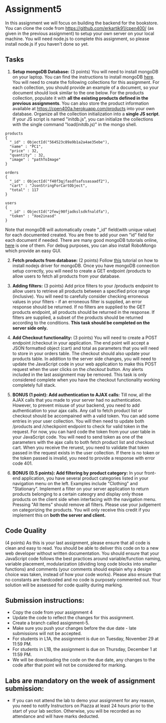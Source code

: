 # Assignment5

In this assignment we will focus on building the backend for the bookstore. You can clone the code from https://github.com/erkartik91/cpen400/ (as given in the previous assignment) to setup your own server on your local machine.
You will need node.js to complete this assignment, so please install node.js if you haven't done so yet. 

## Tasks
1. **Setup mongoDB Database:** (3 points) You will need to install mongoDB on your laptop. You can find the instructions to install mongoDB [here](https://docs.mongodb.org/manual/installation/). You will need to create the following collections for this assignment. For each collection, you should provide an example of a document, so your document should look similar to the one below. For the products collection, populate it with **all the existing products defined in the previous assignments**. You can also store the product information available at https://cpen400a.herokuapp.com/products into your own database. Organize all the collection initialization into a **single JS script**. If your JS script is named "initdb.js", you can initialize the collections with the single command "load(initdb.js)" in the mongo shell.
  ```
  products
  {
    "_id" : ObjectId("564523c89a9b1a2a4ae35ebe"),
    "name" : "PC1",
    "price" : 32,
    "quantity" : 32,
    "image" : "pathToImage"
  }
  
  orders
  {
    "_id" : ObjectId("f40f3qjfasdfsafssasaadf2"),
    "cart" : "JsonStringForCartObject",
    "total" : 117
  }
  
  users
  {
    "_id" : ObjectId("2fewj90fjadkslsdkfnaldfa"),
    "token" : "Xoe2inasd"
  }
  
  ```
  
  Note that mongoDB will automatically create "_id" field(with unique value) for each documented created. You are free to add your own "id" field for each document if needed. There are many good mongoDB tutorials online, [here](https://docs.mongodb.org/manual/core/crud-introduction/) is one of them. For debug purposes, you can also install RoboMongo which provide an easy GUI.

2. **Fetch products from database:** (2 points) Follow [this](https://docs.mongodb.org/ecosystem/drivers/node-js/) tutorial on how to install nodejs driver for mongoDB. Once you have mongoDB connection setup correctly, you will need to create a GET endpoint /products to allow users to fetch all products from your database.

3. **Adding filters:** (3 points) Add price filters to your /products endpoint to allow users to retrieve all products between a specified price range (inclusive). You will need to carefully consider checking erroneous values in your filters - if an erroneous filter is supplied, an error response should be returned. If no filters are supplied to the GET products endpoint, all products should be returned in the response. If filters are supplied, a subset of the products should be returned according to the conditions. **This task should be completed on the server side only.** 

4. **Add Checkout functionality:** (3 points) You will need to create a POST endpoint /checkout in your application. The end point will accept a JSON formatted object (cart) and total as parameters that you will need to store in your orders table. The checkout should also update your products table. In addition to the server side changes, you will need to update the JavaScript code in your web application to make this POST request when the user clicks on the *checkout* button. Any alerts included in the last assignment may be removed. This task is only considered complete when you have the checkout functionality working completely full stack.

5. **BONUS (1 point): Add authentication to AJAX calls:** Till now, all the AJAX calls that you made to your server had no authentication. However, to prevent misuse of your backend, you need to add authentication to your ajax calls. Any call to fetch product list or checkout should be accompained with a valid token. You can add some entries in your user collection. You will then need to update both /products and /checkpoint endpoint to check for valid token in the request. For now, you can hard code the token from your user table in your JavaScript code. You will need to send token as one of the parameters with the ajax calls to both fetch product list and checkout cart. When you receive the reruest, you need to validate that token passed in the request exists in the user collection. If there is no token or the token passed is invalid, you need to provide a response with error code 401.

6. **BONUS (0.5 points): Add filtering by product category:** In your front-end application, you have several product categories listed in your navigation menu on the left. Examples include "Clothing" and "Stationary". Implement a filter on your server application to return products belonging to a certain cateogry and display only those products on the client side when interfacing with the navigation menu. Pressing "All Items" should remove all filters. Please use your judgement on categorizing the products. You will only receive this credit if you implement this on **both the server and client.**

## Code Quality

(4 points) As this is your last assignment, please ensure that all code is clean and easy to read. You should be able to deliver this code on to a new web developer without written documentation. 
You should ensure that your JavaScript code follows the best practices around variable/function naming, variable placement, modularization (dividing long code blocks into smaller functions) and comments (your comments should explain why a design choice was taken, instead of how your code works). Please also ensure that no constants are hardcoded and no code is purposely commented out. Your solution will be assessed for code quality during marking.

## Submission instructions:

* Copy the code from your assignment 4
* Update the code to reflect the changes for this assignment.
* Create a branch called assignment-5.
* Make sure you push your changes before the due date - late submissions will not be accepted.
* For students in L1A, the assignment is due on Tuesday, November 29 at 11:59 PM.
* For students in L1B, the assignment is due on Thursday, December 1 at 11:59 PM.
* We will be downloading the code on the due date, any changes to the code after that point will not be considered for marking.

## Labs are mandatory on the week of assignment submission:

* If you can not attend the lab to demo your assignment for any reason, you need to notify Instructors on Piazza at least 24 hours prior to the start of your lab section. Otherwise, you will be recorded as no attendance and will have marks deducted.
